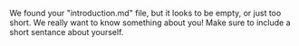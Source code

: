 We found your "introduction.md" file, but it looks to be empty, or just too short. We really want to know something about you! Make sure to include a short sentance about yourself.
